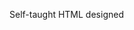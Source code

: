 Self-taught HTML designed
              
 
 
 
      
 
 
                                                                                                                                                                                                                                                          